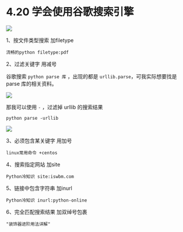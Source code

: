 # 4.20 学会使用谷歌搜索引擎

![](http://image.iswbm.com/20200602135014.png)

1、按文件类型搜索 加filetype

```
流畅的python filetype:pdf
```

2、过滤关键字 用减号

谷歌搜索 `python parse 库` ，出现的都是 `urllib.parse`，可我实际想要找是 parse 库的相关资料。

![](http://image.iswbm.com/20200826102731.png)

那我可以使用 `-` ，过滤掉 urllib 的搜索结果

```
python parse -urllib
```

![](http://image.iswbm.com/20200826102136.png)

3、必须包含某关键字 用加号

```
linux常用命令 +centos
```

4、搜索指定网站 加site

```
Python冷知识 site:iswbm.com
```

5、链接中包含字符串 加inurl

```
Python冷知识 inurl:python-online
```

6、完全匹配搜索结果 加双绰号包裹

```
"装饰器进阶用法详解"
```

